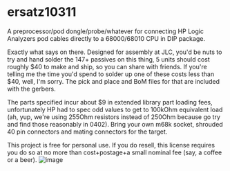 # ersatz10311
A preprocessor/pod dongle/probe/whatever for connecting HP Logic Analyzers pod cables directly to a 68000/68010 CPU in DIP package.


Exactly what says on there. Designed for assembly at JLC, you'd be nuts to try and hand solder the 147+ passives on this thing, 5 units should cost roughly $40 to make and ship, so you can share with friends. If you're telling me the time you'd spend to solder up one of these costs less than $40, well, I'm sorry. The pick and place and BoM files for that are included with the gerbers.

 The parts specified incur about $9 in extended library part loading fees, unfortunately HP had to spec odd values to get to 100kOhm equivalent load (ah, yup, we're using 255Ohm resistors instead of 250Ohm because go try and find those reasonably in 0402). Bring your own m68k socket, shrouded 40 pin connectors and mating connectors for the target.

This project is free for personal use. If you do resell, this license requires you do so at no more than cost+postage+a small nominal fee (say, a coffee or a beer).
![image](https://user-images.githubusercontent.com/24400566/227787679-91c9d7ba-902a-4e5e-8911-dee1114ed1ff.png)
